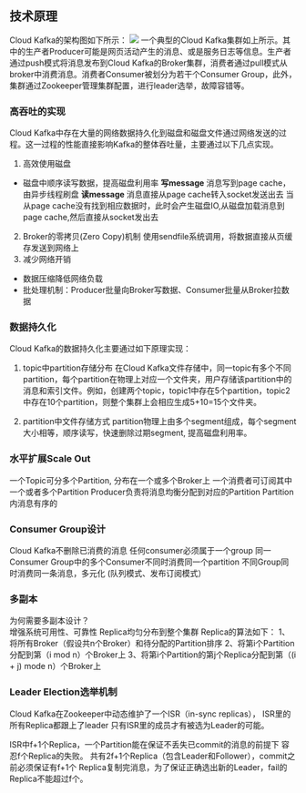 ## 技术原理
Cloud Kafka的架构图如下所示：
![](http://imgcache.tcecqpoc.fsphere.cn/image/mc.qcloudimg.com/static/img/c1094d009fa433ef2598e0deb51dde68/image.png)
一个典型的Cloud Kafka集群如上所示。其中的生产者Producer可能是网页活动产生的消息、或是服务日志等信息。生产者通过push模式将消息发布到Cloud Kafka的Broker集群，消费者通过pull模式从broker中消费消息。消费者Consumer被划分为若干个Consumer Group，此外，集群通过Zookeeper管理集群配置，进行leader选举，故障容错等。

### 高吞吐的实现
Cloud Kafka中存在大量的网络数据持久化到磁盘和磁盘文件通过网络发送的过程。这一过程的性能直接影响Kafka的整体吞吐量，主要通过以下几点实现。

1. 高效使用磁盘
- 磁盘中顺序读写数据，提高磁盘利用率
**写message**
消息写到page cache，由异步线程刷盘
**读message**
消息直接从page cache转入socket发送出去
当从page cache没有找到相应数据时，此时会产生磁盘IO,从磁盘加载消息到page cache,然后直接从socket发出去
2. Broker的零拷贝(Zero Copy)机制
     使用sendfile系统调用，将数据直接从页缓存发送到网络上
3. 减少网络开销
- 数据压缩降低网络负载
- 批处理机制：Producer批量向Broker写数据、Consumer批量从Broker拉数据

### 数据持久化
Cloud Kafka的数据持久化主要通过如下原理实现：
1. topic中partition存储分布
   在Cloud Kafka文件存储中，同一topic有多个不同partition，每个partition在物理上对应一个文件夹，用户存储该partition中的消息和索引文件。例如，创建两个topic，topic1中存在5个partition，topic2中存在10个partition，则整个集群上会相应生成5+10=15个文件夹。
   
2. partition中文件存储方式
   partition物理上由多个segment组成，每个segment大小相等，顺序读写，快速删除过期segment, 提高磁盘利用率。
   
### 水平扩展Scale Out
一个Topic可分多个Partition, 分布在一个或多个Broker上
一个消费者可订阅其中一个或者多个Partition
Producer负责将消息均衡分配到对应的Partition
Partition内消息有序的 

### Consumer Group设计
Cloud Kafka不删除已消费的消息
任何consumer必须属于一个group
同一Consumer Group中的多个Consumer不同时消费同一个partition
不同Group同时消费同一条消息，多元化 (队列模式、发布订阅模式）

### 多副本
为何需要多副本设计？  
 增强系统可用性、可靠性
Replica均匀分布到整个集群
Replica的算法如下：
1、将所有Broker（假设共n个Broker）和待分配的Partition排序
2、将第i个Partition分配到第（i mod n）个Broker上
3、将第i个Partition的第j个Replica分配到第（(i + j) mode n）个Broker上

### Leader Election选举机制

Cloud Kafka在Zookeeper中动态维护了一个ISR（in-sync replicas），
ISR里的所有Replica都跟上了leader
只有ISR里的成员才有被选为Leader的可能。

ISR中f+1个Replica，一个Partition能在保证不丢失已commit的消息的前提下
容忍f个Replica的失败。
共有2f+1个Replica（包含Leader和Follower），commit之前必须保证有f+1个
Replica复制完消息，为了保证正确选出新的Leader，fail的Replica不能超过f个。
